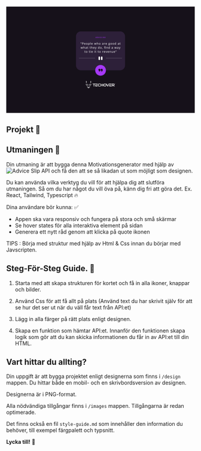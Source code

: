 ![Här kan du se hur projektet ska se ut när du är klar](./design/Desktop.png)

## Projekt 🌟

## Utmaningen 🐺

Din utmaning är att bygga denna Motivationsgenerator med hjälp av ![Advice Slip API](https://api.adviceslip.com) och få den att se så likadan ut som möjligt som designen.

Du kan använda vilka verktyg du vill för att hjälpa dig att slutföra utmaningen. Så om du har något du vill öva på, känn dig fri att göra det.
Ex. React, Tailwind, Typescript 🔥

Dina användare bör kunna: ✅

- Appen ska vara responsiv och fungera på stora och små skärmar
- Se hover states för alla interaktiva element på sidan
- Generera ett nytt råd genom att klicka på quote ikonen

TIPS : Börja med struktur med hjälp av Html & Css innan du börjar med Javscripten.

## Steg-För-Steg Guide. 🌟

1. Starta med att skapa strukturen för kortet och få in alla ikoner, knappar och bilder.

2. Använd Css för att få allt på plats (Använd text du har skrivit själv för att se hur det ser ut när du väll får text från API:et)

3. Lägg in alla färger på rätt plats enligt designen.

4. Skapa en funktion som hämtar API:et. Innanför den funktionen skapa logik som gör att du kan skicka informationen du får in av API:et till din HTML.

## Vart hittar du allting?

Din uppgift är att bygga projektet enligt designerna som finns i `/design` mappen. Du hittar både en mobil- och en skrivbordsversion av designen.

Designerna är i PNG-format.

Alla nödvändiga tillgångar finns i `/images` mappen. Tillgångarna är redan optimerade.

Det finns också en fil `style-guide.md` som innehåller den information du behöver, till exempel färgpalett och typsnitt.

**Lycka till!** 🐺
